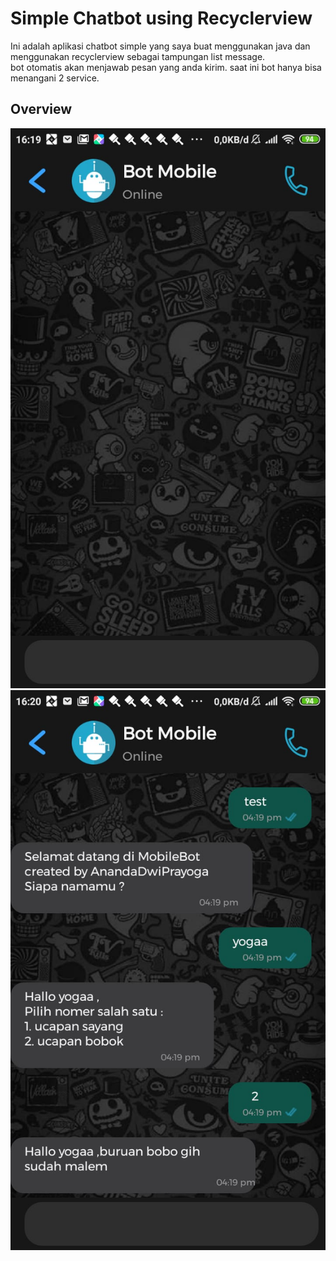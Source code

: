 # Simple Chatbot using Recyclerview

Ini adalah aplikasi chatbot simple yang saya buat menggunakan java dan menggunakan recyclerview sebagai tampungan list message.    
bot otomatis akan menjawab pesan yang anda kirim. saat ini bot hanya bisa menangani 2 service.

## Overview   

![Screen1](https://github.com/AnandaDwiprayoga/AndroidSimpleChatbot-recyclerview/blob/master/screen/screen1.jpeg)   
![Screen2](https://github.com/AnandaDwiprayoga/AndroidSimpleChatbot-recyclerview/blob/master/screen/screen2.jpeg) 
